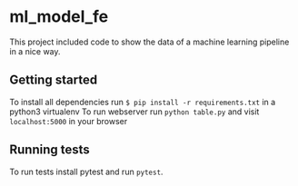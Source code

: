 # ml_model_fe

This project included code to show the data of a machine learning pipeline in a nice way. 

## Getting started
To install all dependencies run `$ pip install -r requirements.txt` in a python3 virtualenv
To run webserver run `python table.py` and visit `localhost:5000` in your browser

## Running tests
To run tests install pytest and run `pytest`.
